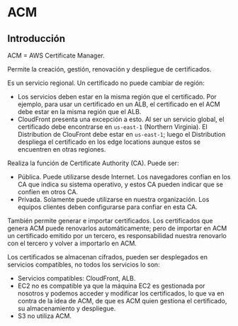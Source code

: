 # ACM

## Introducción

ACM = AWS Certificate Manager.

Permite la creación, gestión, renovación y despliegue de certificados.

Es un servicio regional. Un certificado no puede cambiar de región:

- Los servicios deben estar en la misma región que el certificado. Por ejemplo, para usar un certificado en un ALB, el certificado en el ACM debe estar en la misma región que el ALB.
- CloudFront presenta una excepción a esto. Al ser un servicio global, el certificado debe encontrarse en `us-east-1` (Northern Virginia). El Distribution de ClouFront debe estar en `us-east-1`; luego el Distribution despliega el certificado en los edge locations aunque estos se encuentren en otras regiones.

Realiza la función de Certificate Authority (CA). Puede ser:

- Pública. Puede utilizarse desde Internet. Los navegadores confían en los CA que indica su sistema operativo, y estos CA pueden indicar que se confíen en otros CA.
- Privada. Solamente puede utilizarse en nuestra organización. Los equipos clientes deben configurarse para confiar en esta CA.

También permite generar e importar certificados. Los certificados que genera ACM puede renovarlos automáticamente; pero de importar en ACM un certificado emitido por un tercero, es responsabilidad nuestra renovarlo con el tercero y volver a importarlo en ACM.

Los certificados se almacenan cifrados, pueden ser desplegados en servicios compatibles, no todos los servicios lo son:

- Servicios compatibles: CloudFront, ALB.
- EC2 no es compatible ya que la máquina EC2 es gestionada por nosotros y podemos acceder y modificar los certificados, lo que va en contra de la idea de ACM, de que es ACM quien gestiona el certificado, su almacenamiento y despliegue.
- S3 no utiliza ACM.
